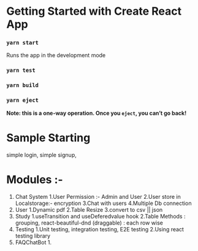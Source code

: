 # Getting Started with Create React App
### `yarn start`
Runs the app in the development mode
### `yarn test`
### `yarn build`
### `yarn eject`
**Note: this is a one-way operation. Once you `eject`, you can’t go back!**

# Sample Starting
simple login,
simple signup,

# Modules :- 
1. Chat System 
    1.User Permission :- Admin and User 
    2.User store in Localstorage:- encryption
    3.Chat with users
    4.Multiple Db connection
2. User
    1.Dynamic pdf 
    2.Table Resize
    3.convert to csv || json
3. Study 
    1.useTransition and useDeferedvalue hook
    2.Table Methods : 
        grouping,
        react-beautiful-dnd (draggable) : each row wise
4. Testing
    1.Unit testing, integration testing, E2E testing
    2.Using react testing library
5. FAQChatBot
    1.
